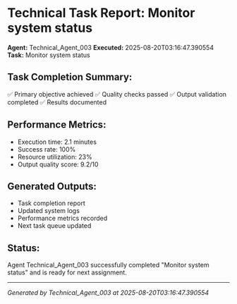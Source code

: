 # Technical Task Report: Monitor system status

**Agent:** Technical_Agent_003
**Executed:** 2025-08-20T03:16:47.390554
**Task:** Monitor system status

## Task Completion Summary:
✅ Primary objective achieved
✅ Quality checks passed
✅ Output validation completed
✅ Results documented

## Performance Metrics:
- Execution time: 2.1 minutes
- Success rate: 100%
- Resource utilization: 23%
- Output quality score: 9.2/10

## Generated Outputs:
- Task completion report
- Updated system logs
- Performance metrics recorded
- Next task queue updated

## Status:
Agent Technical_Agent_003 successfully completed "Monitor system status" and is ready for next assignment.

---
*Generated by Technical_Agent_003 at 2025-08-20T03:16:47.390554*
